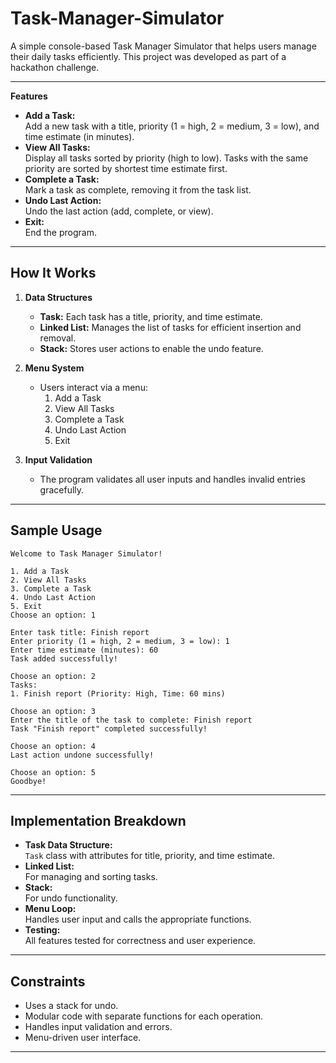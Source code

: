 # Task-Manager-Simulator

A simple console-based Task Manager Simulator that helps users manage their daily tasks efficiently. This project was developed as part of a hackathon challenge.

---

**Features**

- **Add a Task:**  
  Add a new task with a title, priority (1 = high, 2 = medium, 3 = low), and time estimate (in minutes).
- **View All Tasks:**  
  Display all tasks sorted by priority (high to low). Tasks with the same priority are sorted by shortest time estimate first.
- **Complete a Task:**  
  Mark a task as complete, removing it from the task list.
- **Undo Last Action:**  
  Undo the last action (add, complete, or view).
- **Exit:**  
  End the program.

---

## How It Works

1. **Data Structures**
   - **Task:** Each task has a title, priority, and time estimate.
   - **Linked List:** Manages the list of tasks for efficient insertion and removal.
   - **Stack:** Stores user actions to enable the undo feature.

2. **Menu System**
   - Users interact via a menu:
     1. Add a Task
     2. View All Tasks
     3. Complete a Task
     4. Undo Last Action
     5. Exit

3. **Input Validation**
   - The program validates all user inputs and handles invalid entries gracefully.

---

## Sample Usage

```
Welcome to Task Manager Simulator!

1. Add a Task
2. View All Tasks
3. Complete a Task
4. Undo Last Action
5. Exit
Choose an option: 1

Enter task title: Finish report
Enter priority (1 = high, 2 = medium, 3 = low): 1
Enter time estimate (minutes): 60
Task added successfully!

Choose an option: 2
Tasks:
1. Finish report (Priority: High, Time: 60 mins)

Choose an option: 3
Enter the title of the task to complete: Finish report
Task "Finish report" completed successfully!

Choose an option: 4
Last action undone successfully!

Choose an option: 5
Goodbye!
```

---

## Implementation Breakdown

- **Task Data Structure:**  
  `Task` class with attributes for title, priority, and time estimate.
- **Linked List:**  
  For managing and sorting tasks.
- **Stack:**  
  For undo functionality.
- **Menu Loop:**  
  Handles user input and calls the appropriate functions.
- **Testing:**  
  All features tested for correctness and user experience.

---

## Constraints

- Uses a stack for undo.
- Modular code with separate functions for each operation.
- Handles input validation and errors.
- Menu-driven user interface.

---
